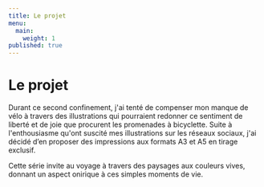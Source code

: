 ```yaml
---
title: Le projet
menu:
  main:
    weight: 1
published: true
---
```

# Le projet

Durant ce second confinement, j'ai tenté de compenser mon manque de vélo à travers des illustrations qui pourraient redonner ce sentiment de liberté et de joie que procurent les promenades à bicyclette. Suite à l'enthousiasme qu'ont suscité mes illustrations sur les réseaux sociaux, j'ai décidé d’en proposer des impressions aux formats A3 et A5 en tirage exclusif.

Cette série invite au voyage à travers des paysages aux couleurs vives, donnant un aspect onirique à ces simples moments de vie.
